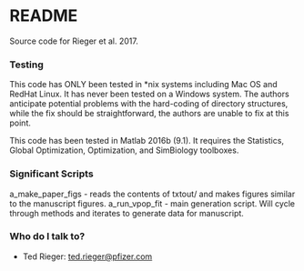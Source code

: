 # README #

Source code for Rieger et al. 2017.

### Testing ###
This code has ONLY been tested in *nix systems including Mac OS and RedHat
Linux. It has never been tested on a Windows system. The authors anticipate
potential problems with the hard-coding of directory structures, while the 
fix should be straightforward, the authors are unable to fix at this point.

This code has been tested in Matlab 2016b (9.1). It requires the Statistics, 
Global Optimization, Optimization, and SimBiology toolboxes.

### Significant Scripts ###
a_make_paper_figs - reads the contents of txtout/ and makes figures similar to the manuscript figures.
a_run_vpop_fit - main generation script. Will cycle through methods and iterates to generate data for manuscript.

### Who do I talk to? ###
* Ted Rieger: ted.rieger@pfizer.com
